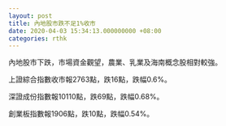 ```yaml
---
layout: post
title: 內地股市跌不足1%收市
date: 2020-04-03 15:34:13.000000000 +08:00
categories: rthk
---
```


內地股市下跌，市場資金觀望，農業、乳業及海南概念股相對較強。

上證綜合指數收市報2763點，跌16點，跌幅0.6%。

深證成份指數報10110點，跌69點，跌幅0.68%。

創業板指數報1906點，跌10點，跌幅0.54%。
